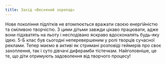 ```yaml
---
title: Захід «Весняний зорепад»
---
```


Нове покоління підлітків не втомлюється вражати своєю енергійністю та сміливою творчістю. З цими дітьми завжди цікаво працювати, адже вони підхватять на льоту і несподівано яскраво вдосконалять будь-яку ідею. 5-Б клас був сьогодні неперевершеним у ролі творців сучасної реклами. Тепер маємо в активі як стримані розповіді геймерів про своє захоплення, так і суто дівчачі диферамби тістечкам. Найголовніше, це те, що діти отримують задоволення від творчого процесу!

<slideshow id="72157695061289335"></slideshow>
